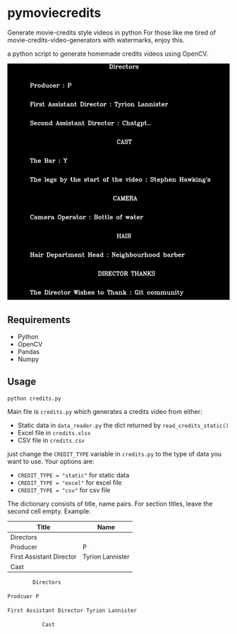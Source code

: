 # pymoviecredits
Generate movie-credits style videos in python
For those like me tired of movie-credits-video-generators with watermarks, enjoy this.

a python script to generate homemade credits videos using OpenCV.

![example](example.png)
## Requirements

- Python
- OpenCV
- Pandas
- Numpy

## Usage

```
python credits.py
```
Main file is `credits.py` which generates a credits video from either:
- Static data in `data_reader.py` the dict returned by `read_credits_static()`
- Excel file in `credits.xlsx`
- CSV file in `credits.csv`

just change the `CREDIT_TYPE` variable in `credits.py` to the type of data you want to use.
Your options are:
- `CREDIT_TYPE = "static"` for static data
- `CREDIT_TYPE = "excel"` for excel file
- `CREDIT_TYPE = "csv"` for csv file

The dictionary consists of title, name pairs. For section titles, leave the second cell empty.
Example:

| Title | Name |
| ----- | ---- |
| Directors | |
| Producer | P |
| First Assistant Director | Tyrion Lannister |
| Cast | |

            Directors

    Prodcuer P

    First Assistant Director Tyrion Lannister

               Cast


